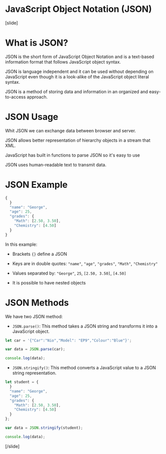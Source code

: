 # JavaScript Object Notation (JSON)

[slide]
# What is JSON?

JSON is the short form of JavaScript Object Notation and is a text-based information format that follows JavaScript object syntax.

JSON is language independent and it can be used without depending on JavaScript even though it is a look-alike of the JavaScript object literal syntax.

JSON is a method of storing data and information in an organized and easy-to-access approach. 

# JSON Usage

Whit JSON we can exchange data between browser and server.

JSON allows better representation of hierarchy objects in a stream that XML.

JavaScript has built in functions to parse JSON so it's easy to use

JSON uses human-readable text to transmit data.

# JSON Example

``` js
{
  }
  "name": "George",
  "age": 25,
  "grades": {
    "Math": [2.50, 3.50],
    "Chemistry": [4.50]
  }
}
```

In this example: 

* Brackets `{}` define a JSON

* Keys are in double quotes: `"name"`, `"age"`, `"grades"`, `"Math"`, `"Chemistry"`

* Values separated by: `"George"`, `25`, `[2.50, 3.50]`, `[4.50]`

* It is possible to have nested objects

# JSON Methods

We have two  JSON method:

* `JSON.parse()`: This method takes a JSON string and transforms it into a JavaScript object.

``` js live
let car = '{"Car":"Nio","Model": "EP9","Colour":"Blue"}';  

var data = JSON.parse(car);  

console.log(data);
```

* `JSON.stringify()`: This method converts a JavaScript value to a JSON string representation.

``` js live
let student = {
  }
  "name": "George",
  "age": 25,
  "grades": {
    "Math": [2.50, 3.50],
    "Chemistry": [4.50]
  }
};  

var data = JSON.stringify(student);  

console.log(data);
```

[/slide]
